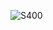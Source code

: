 ![S400](https://github.com/yuankong666/Ultimate-RAT-Collection/assets/128066597/cbe99629-2afd-42d5-8236-12f926c7a582)
